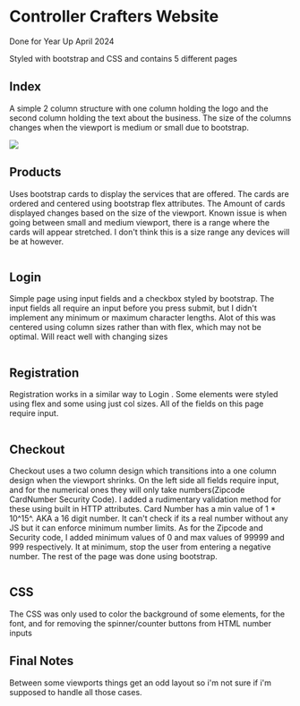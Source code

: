# Controller Crafters Website

Done for Year Up April 2024

Styled with bootstrap and CSS and contains 5 different pages

## Index

A simple 2 column structure with one column holding the logo and the second column holding the text about the business.
The size of the columns changes when the viewport is medium or small due to bootstrap.


![](images/readme_images/index_image.png)


## Products

Uses bootstrap cards to display the services that are offered. The cards are ordered and centered using bootstrap flex attributes. The Amount of cards displayed changes based on the size of the viewport. Known issue is when going between small and medium viewport, there is a range where the cards will appear stretched. I don't think this is a size range any devices will be at however.

![]()

## Login
Simple page using input fields and a checkbox styled by bootstrap. The input fields all require an input before you press submit, but I didn't implement any minimum or maximum character lengths. Alot of this was centered using column sizes rather than with flex, which may not be optimal. Will react well with changing sizes


![]()
## Registration
Registration works in a similar way to Login . Some elements were styled using flex and some using just col sizes. All of the fields on this page require input.


![]()
## Checkout
Checkout uses a two column design which transitions into a one column design when the viewport shrinks. On the left side all fields require input, and for the numerical ones they will only take numbers(Zipcode CardNumber Security Code). I added a rudimentary validation method for these using built in HTTP attributes. Card Number has a min value of 1 * 10^15^. AKA a 16 digit number. It can't check if its a real number without any JS but it can enforce minimum number limits. As for the Zipcode and Security code, I added minimum values of 0 and max values of 99999 and 999 respectively. It at minimum, stop the user from entering a negative number. The rest of the page was done using bootstrap.

![]()
## CSS
The CSS was only used to color the background of some elements, for the font, and for removing the spinner/counter buttons from HTML number inputs




## Final Notes
Between some viewports things get an odd layout so i'm not sure if i'm supposed to handle all those cases.
